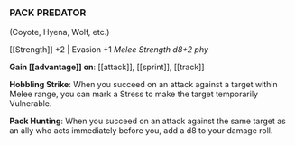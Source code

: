 ### PACK PREDATOR
(Coyote, Hyena, Wolf, etc.)

[[Strength]] +2 | Evasion +1
*Melee Strength d8+2 phy*

**Gain [[advantage]] on**: [[attack]], [[sprint]], [[track]]

**Hobbling Strike**: When you succeed on an attack against a target within Melee range, you can mark a Stress to make the target temporarily Vulnerable.

**Pack Hunting**: When you succeed on an attack against the same target as an ally who acts immediately before you, add a d8 to your damage roll.
